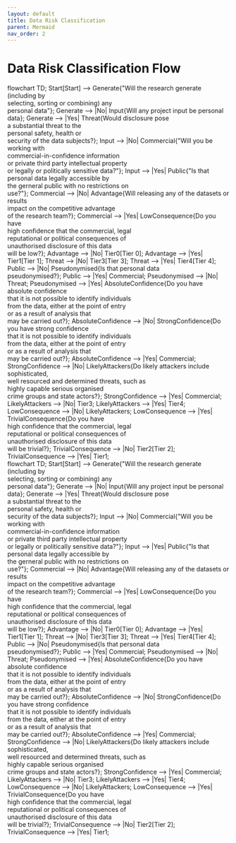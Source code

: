 ```yaml
---
layout: default
title: Data Risk Classification
parent: Mermaid
nav_order: 2
---
```


<head>
  <script src="https://cdn.jsdelivr.net/npm/mermaid/dist/mermaid.min.js">
  <script>mermaid.initialize({startOnLoad:true});</script>
</head>

# Data Risk Classification Flow

<div class="mermaid">
flowchart TD;
	Start[Start] --> Generate{"Will the research generate (including by <br/> selecting, sorting or combining) any <br/> personal data"};
	Generate --> |No| Input{Will any project input be personal data};
	Generate --> |Yes| Threat{Would disclosure pose <br/> a substantial threat to the <br/> personal safety, health or <br/> security of the data subjects?};
	Input --> |No| Commercial{"Will you be working with <br/> commercial-in-confidence information <br/> or private third party intellectual property <br/> or legally or politically sensitive data?"};
	Input --> |Yes| Public{"Is that personal data legally accessible by <br/> the gerneral public with no restrictions on <br/> use?"};
	Commercial --> |No| Advantage{Will releasing any of the datasets or results <br/> impact on the competitive advantage <br/> of the research team?};
	Commercial --> |Yes| LowConsequence{Do you have <br/> high confidence that the commercial, legal <br/> reputational or political consequences of <br/>unauthorised disclosure of this data <br/> will be low?};
	Advantage --> |No| Tier0[Tier 0];
	Advantage --> |Yes| Tier1[Tier 1];
	Threat --> |No| Tier3[Tier 3];
	Threat --> |Yes| Tier4[Tier 4];
	Public --> |No| Pseudonymised{Is that personal data <br/> pseudonymised?};
	Public --> |Yes| Commercial;
	Pseudonymised --> |No| Threat;
	Pseudonymised --> |Yes| AbsoluteConfidence{Do you have absolute confidence <br/> that it is not possible to identify individuals <br/> from the data, either at the point of entry <br/> or as a result of analysis that <br/> may be carried out?};
	AbsoluteConfidence --> |No| StrongConfidence{Do you have strong confidence <br/> that it is not possible to identify individuals <br/> from the data, either at the point of entry <br/> or as a result of analysis that <br/> may be carried out?};
	AbsoluteConfidence --> |Yes| Commercial;
	StrongConfidence --> |No| LikelyAttackers{Do likely attackers include sophisticated, <br/> well resourced and determined threats, such as <br/> highly capable serious organised <br/> crime groups and state actors?};
	StrongConfidence --> |Yes| Commercial;
	LikelyAttackers --> |No| Tier3;
	LikelyAttackers --> |Yes| Tier4;
	LowConsequence --> |No| LikelyAttackers;
	LowConsequence --> |Yes| TrivialConsequence{Do you have <br/> high confidence that the commercial, legal <br/> reputational or political consequences of <br/>unauthorised disclosure of this data <br/> will be trivial?};
	TrivialConsequence --> |No| Tier2[Tier 2];
	TrivialConsequence --> |Yes| Tier1;
</div>

<div class="mermaid">
flowchart TD;
	Start[Start] --> Generate{"Will the research generate (including by <br/> selecting, sorting or combining) any <br/> personal data"};
	Generate --> |No| Input{Will any project input be personal data};
	Generate --> |Yes| Threat{Would disclosure pose <br/> a substantial threat to the <br/> personal safety, health or <br/> security of the data subjects?};
	Input --> |No| Commercial{"Will you be working with <br/> commercial-in-confidence information <br/> or private third party intellectual property <br/> or legally or politically sensitive data?"};
	Input --> |Yes| Public{"Is that personal data legally accessible by <br/> the gerneral public with no restrictions on <br/> use?"};
	Commercial --> |No| Advantage{Will releasing any of the datasets or results <br/> impact on the competitive advantage <br/> of the research team?};
	Commercial --> |Yes| LowConsequence{Do you have <br/> high confidence that the commercial, legal <br/> reputational or political consequences of <br/>unauthorised disclosure of this data <br/> will be low?};
	Advantage --> |No| Tier0[Tier 0];
	Advantage --> |Yes| Tier1[Tier 1];
	Threat --> |No| Tier3[Tier 3];
	Threat --> |Yes| Tier4[Tier 4];
	Public --> |No| Pseudonymised{Is that personal data <br/> pseudonymised?};
	Public --> |Yes| Commercial;
	Pseudonymised --> |No| Threat;
	Pseudonymised --> |Yes| AbsoluteConfidence{Do you have absolute confidence <br/> that it is not possible to identify individuals <br/> from the data, either at the point of entry <br/> or as a result of analysis that <br/> may be carried out?};
	AbsoluteConfidence --> |No| StrongConfidence{Do you have strong confidence <br/> that it is not possible to identify individuals <br/> from the data, either at the point of entry <br/> or as a result of analysis that <br/> may be carried out?};
	AbsoluteConfidence --> |Yes| Commercial;
	StrongConfidence --> |No| LikelyAttackers{Do likely attackers include sophisticated, <br/> well resourced and determined threats, such as <br/> highly capable serious organised <br/> crime groups and state actors?};
	StrongConfidence --> |Yes| Commercial;
	LikelyAttackers --> |No| Tier3;
	LikelyAttackers --> |Yes| Tier4;
	LowConsequence --> |No| LikelyAttackers;
	LowConsequence --> |Yes| TrivialConsequence{Do you have <br/> high confidence that the commercial, legal <br/> reputational or political consequences of <br/>unauthorised disclosure of this data <br/> will be trivial?};
	TrivialConsequence --> |No| Tier2[Tier 2];
	TrivialConsequence --> |Yes| Tier1;
</div>
